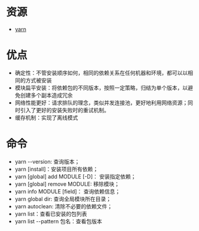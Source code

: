 # 资源
- [yarn](https://yarn.bootcss.com/)

# 优点
- 确定性：不管安装顺序如何，相同的依赖关系在任何机器和环境，都可以以相同的方式被安装
- 模块扁平安装：将依赖包的不同版本，按照一定策略，归结为单个版本，以避免创建多个副本造成冗余
- 网络性能更好：请求排队的理念，类似并发连接池，更好地利用网络资源；同时引入了更好的安装失败时的重试机制。
- 缓存机制：实现了离线模式

# 命令
- yarn --version: 查询版本； 
- yarn [install]：安装项目所有依赖； 
- yarn [global] add MODULE [-D]： 安装指定依赖； 
- yarn [global] remove MODULE: 移除模块； 
- yarn info MODULE [field]： 查询依赖信息； 
- yarn global dir: 查询全局模块所在目录； 
- yarn autoclean: 清除不必要的依赖文件；
- yarn list：查看已安装的包列表
- yarn list --pattern 包名：查看包版本


